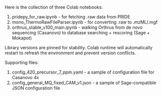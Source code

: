 Here is the collection of three Colab notebooks:
1. pridepy_for_raw.ipynb - for fetching .raw data from PRIDE
2. mono_ThermoRawFileParser.ipynb - for converting .raw to .mzML/.mgf
3. orthrus_stable_v100_main.ipynb - walking Orthrus from de novo sequencing (Casanovo) to database searching + rescoring (Sage + Mokapot)

Library versions are pinned for stability. Colab runtime will automatically restart to refresh the environment and prevent version conflicts. 

Supporting files:
1. config_420_precursor_7_ppm.yaml - a sample of configuration file for Casanovo 4x
2. config_general_MQ_fixed_CAM_v1.json - a sample of Sage-compatible JSON configuration file
